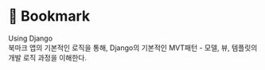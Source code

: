 # 🔖 Bookmark
Using Django <br>
북마크 앱의 기본적인 로직을 통해, Django의 기본적인 MVT패턴 - 모델, 뷰, 템플릿의 개발 로직 과정을 이해한다. 
